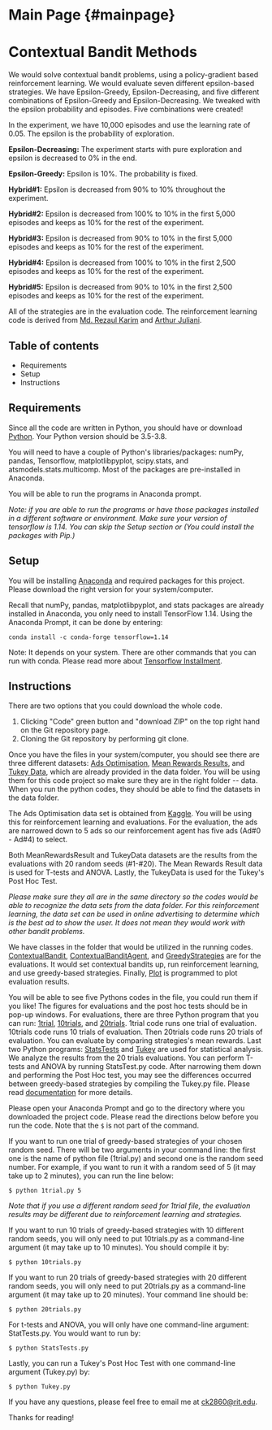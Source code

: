 Main Page {#mainpage}
=========

# Contextual Bandit Methods
We would solve contextual bandit problems, using a policy-gradient based reinforcement learning. We would evaluate seven different epsilon-based strategies. We have Epsilon-Greedy, Epsilon-Decreasing, and five different combinations of Epsilon-Greedy and Epsilon-Decreasing. We tweaked with the epsilon probability and episodes.  Five combinations were created! 

In the experiment, we have 10,000 episodes and use the learning rate of 0.05. The epsilon is the probability of exploration.

**Epsilon-Decreasing:** The experiment starts with pure exploration and epsilon is decreased to 0% in the end.

**Epsilon-Greedy:** Epsilon is 10%. The probability is fixed.

**Hybrid#1:** Epsilon is decreased from 90% to 10% throughout the experiment. 

**Hybrid#2:** Epsilon is decreased from 100% to 10% in the first 5,000 episodes and keeps as 10% for the rest of the experiment.

**Hybrid#3:** Epsilon is decreased from 90% to 10% in the first 5,000 episodes and keeps as 10% for the rest of the experiment.

**Hybrid#4:** Epsilon is decreased from 100% to 10% in the first 2,500 episodes and keeps as 10% for the rest of the experiment.

**Hybrid#5:** Epsilon is decreased from 90% to 10% in the first 2,500 episodes and keeps as 10% for the rest of the experiment.

All of the strategies are in the evaluation code. The reinforcement learning code is derived from [Md. Rezaul Karim](https://www.oreilly.com/library/view/tensorflow-powerful-predictive/9781789136913/) and [Arthur Juliani](https://medium.com/emergent-future/simple-reinforcement-learning-with-tensorflow-part-1-5-contextual-bandits-bff01d1aad9c). 

## Table of contents
* Requirements
* Setup
* Instructions

## Requirements
Since all the code are written in Python, you should have or download [Python](https://www.python.org/downloads/).  Your Python version should be 3.5-3.8.

You will need to have a couple of Python's libraries/packages: numPy, pandas, Tensorflow, matplotlibpyplot, scipy.stats, and atsmodels.stats.multicomp. Most of the packages are pre-installed in Anaconda.

You will be able to run the programs in Anaconda prompt. 

*Note: if you are able to run the programs or have those packages installed in a different software or environment. Make sure your version of tensorflow is 1.14. You can skip the Setup section or  (You could install the packages with Pip.)*
                                            
## Setup
You will be installing [Anaconda](http://anaconda.com/downloads) and required packages for this project. 
Please download the right version for your system/computer.
 
Recall that numPy, pandas,  matplotlibpyplot, and stats packages are already installed in Anaconda, you only need to install TensorFlow 1.14. Using the Anaconda Prompt, it can be done by entering:

```
conda install -c conda-forge tensorflow=1.14
```
Note: It depends on your system. There are other commands that you can run with conda. Please read more about [Tensorflow Installment](https://anaconda.org/conda-forge/tensorflow). 


## Instructions

There are two options that you could download the whole code. 
1. Clicking "Code" green button and "download ZIP" on the top right hand on the Git repository page. 
2. Cloning the Git repository by performing git clone. 

Once you have the files in your system/computer, you should see there are three different datasets: [Ads Optimisation](https://github.com/ck2860/MidtermCode-CondyKan/blob/master/data/Ads_Optimisation.csv), [Mean Rewards Results](https://github.com/ck2860/MidtermCode-CondyKan/blob/master/data/MeanRewardsResult.csv), and [Tukey Data](https://github.com/ck2860/MidtermCode-CondyKan/blob/master/data/TukeyData.csv), which are already provided in the data folder. You will be using them for this code project so make sure they are in the right folder -- data. When you run the python codes, they should be able to find the datasets in the data folder. 
 
 The Ads Optimisation data set is obtained from [Kaggle](https://www.kaggle.com/akram24/ads-ctr-optimisation).  You will be using this for reinforcement learning and evaluations. For the evaluation, the ads are narrowed down to 5 ads so our reinforcement agent has five ads (Ad#0 - Ad#4) to select.
 
Both MeanRewardsResult and TukeyData datasets are the results from the evaluations with 20 random seeds (#1-#20). The Mean Rewards Result data is used for T-tests and ANOVA. Lastly, the TukeyData is used for the Tukey's Post Hoc Test. 

*Please make sure they all are in the same directory so the codes
would be able to recognize the data sets from the data folder. For this reinforcement learning, the data set can be used in online advertising to determine which is the best ad to show the user. It does not mean they would work with other bandit problems.*

We have classes in the folder that would be utilized in the running codes. [ContextualBandit](https://github.com/ck2860/MidtermCode-CondyKan/blob/master/ContextualBandit.py), [ContextualBanditAgent](https://github.com/ck2860/MidtermCode-CondyKan/blob/master/ContextualBanditAgent.py), and [GreedyStrategies](https://github.com/ck2860/MidtermCode-CondyKan/blob/master/GreedyStrategies.py) are for the evaluations. It would set contextual bandits up, run reinforcement learning, and use greedy-based strategies. Finally, [Plot](https://github.com/ck2860/MidtermCode-CondyKan/blob/master/Plot.py) is programmed to plot evaluation results. 

You will be able to see five Pythons codes in the file, you could run them if you like! The figures for evaluations and the post hoc tests should be in pop-up windows. For evaluations, there are three Python program that you can run: [1trial](https://github.com/ck2860/MidtermCode-CondyKan/blob/master/1trial.py), [10trials](https://github.com/ck2860/MidtermCode-CondyKan/blob/master/10trials.py), and [20trials](https://github.com/ck2860/MidtermCode-CondyKan/blob/master/20trials.py). 1trial code runs one trial of evaluation. 10trials  code runs 10 trials of evaluation. Then 20trials code runs 20 trials of evaluation. You can evaluate by comparing strategies's mean rewards. Last two Python programs: [StatsTests](https://github.com/ck2860/MidtermCode-CondyKan/blob/master/StatsTests.py) and [Tukey](https://github.com/ck2860/MidtermCode-CondyKan/blob/master/Tukey.py) are used for statistical analysis. We analyze the results from the 20 trials evaluations.  You can perform T-tests and ANOVA by running StatsTest.py code. After narrowing them down and performing the Post Hoc test, you may see the differences occurred between greedy-based strategies by compiling the Tukey.py file. Please read [documentation](https://ck2860.github.io/MidtermCode-CondyKan/) for more details. 

Please open your Anaconda Prompt and go to the directory where you downloaded the project code. Please read the directions below before you run the code. Note that the ```$``` is not part of the command.


If you want to run one trial of greedy-based strategies of your chosen random seed. There will be two arguments in your command line: the first one is the name of python file (1trial.py) and second one is the random seed number. For example, if you want to run it with a random seed of 5 (it may take up to 2 minutes), you can run the line below: 
```
$ python 1trial.py 5
```
*Note that if you use a different random seed for 1trial file, the evaluation results may be different due to reinforcement learning and strategies.*


If you want to run 10 trials of greedy-based strategies with 10 different random seeds, you will only need to put 10trials.py as a command-line argument (it may take up to 10 minutes). You should compile it by: 
```
$ python 10trials.py
```
If you want to run 20 trials of greedy-based strategies with 20 different random seeds, you will only need to put 20trials.py as a command-line argument (it may take up to 20 minutes). Your command line should be:
```
$ python 20trials.py
```
For t-tests and ANOVA, you will only have one command-line argument: StatTests.py. You would want to run by:
```
$ python StatsTests.py
```
Lastly, you can run a Tukey's Post Hoc Test with one command-line argument (Tukey.py) by:
```
$ python Tukey.py
```

If you have any questions, please feel free to email me at ck2860@rit.edu. 

Thanks for reading!
